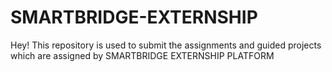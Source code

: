# SMARTBRIDGE-EXTERNSHIP
Hey!
This repository is used to submit the assignments and guided projects which are assigned by SMARTBRIDGE EXTERNSHIP PLATFORM
